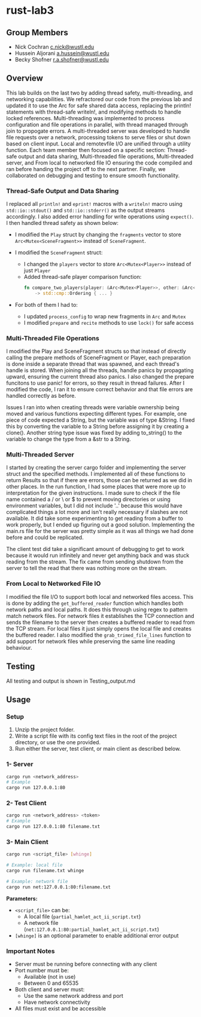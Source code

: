 # rust-lab3

## Group Members
- Nick Cochran c.nick@wustl.edu
- Hussein Aljorani a.hussein@wustl.edu
- Becky Shofner r.a.shofner@wustl.edu

## Overview
This lab builds on the last two by adding thread safety, multi-threading, and
networking capabilities. We refractored our code from the previous lab and
updated it to use the Arc<Mutex> for safe shared data access, replacing the println!
statements with thread-safe writeln!, and modifying methods to handle locked
references. Multi-threading was implemented to process configuration and file
operations in parallel, with thread managed through join to propogate errors.
A multi-threaded server was developed to handle file requests over a network, 
processing tokens to serve files or shut down based on client input. Local and 
remotevfile I/O are unified through a utility function. 
Each team member then focused on a specific section: Thread-safe output and data sharing, 
Multi-threaded file operations, Multi-threaded server, and From local to networked file 
IO ensuring the code compiled and ran before handing the project off to the next 
partner. Finally, we collaborated on debugging and testing to ensure smooth functionality.

### Thread-Safe Output and Data Sharing
I replaced all `println!` and `eprint!` macros with a `writeln!` macro using
`std::io::stdout()` and `std::io::stderr()` as the output streams 
accordingly. I also added error handling for write operations using 
`expect()`. I then handled thread safety as shown below:

- I modified the `Play` struct by changing the `fragments` vector to 
  store `Arc<Mutex<SceneFragment>>` instead of `SceneFragment`. 

- I modified the `SceneFragment` struct:
  - I changed the `players` vector to store `Arc<Mutex<Player>>` instead of 
    just `Player`
  - Added thread-safe player comparison function:
    ```rust
    fn compare_two_players(player: &Arc<Mutex<Player>>, other: &Arc<Mutex<Player>>) 
        -> std::cmp::Ordering { ... }
    ```

- For both of them I had to:
  - I updated `process_config` to wrap new fragments in `Arc` and `Mutex`
  - I modified `prepare` and `recite` methods to use `lock()` for safe access

### Multi-Threaded File Operations
I modified the Play and SceneFragment structs so that instead of directly 
calling the prepare methods of SceneFragment or Player, each preparation
is done inside a separate thread that was spawned, and each thread's handle
is stored. When joining all the threads, handle panics by propagating upward,
ensuring the current thread also panics. I also changed the prepare funcitons
to use panic! for errors, so they result in thread failures. After I modified
the code, I ran it to ensure correct behavior and that file errors are handled
correctly as before.

Issues I ran into when creating threads were variable ownership
being moved and various functions expecting different types. 
For example, one piece of code expected a String, but the variable was of
type &String. I fixed this by converting the variable to a 
String before assigning it by creating a clone(). Another string
type issue was fixed by adding to_string() to the variable to 
change the type from a &str to a String.

### Multi-Threaded Server

I started by creating the server cargo folder and implementing the server
struct and the specified methods.  I implemented all of these functions to
return Results so that if there are errors, those can be returned as we did
in other places.  In the run function, I had some places that were more up
to interpretation for the given instructions.  I made sure to check if the
file name contained a / or \ or $ to prevent moving directories or using
environment variables, but I did not include '..' because this would have
complicated things a lot more and isn't really necessary if slashes are 
not available.  It did take some experimenting to get reading from a buffer
to work properly, but I ended up figuring out a good solution.  Implementing
the main.rs file for the server was pretty simple as it was all things we had
done before and could be replicated.

The client test did take a significant amount of debugging to get to work
because it would run infinitely and never get anything back and was stuck
reading from the stream.  The fix came from sending shutdown from the server
to tell the read that there was nothing more on the stream. 

### From Local to Networked File IO
I modified the file I/O to support both local and networked files access. 
This is done by adding the `get_buffered_reader` function which handles both 
network paths and local paths. It does this through using regex to pattern 
match network files. For network files it establishes the TCP connection and 
sends the filename to the server then creates a buffered reader to read from 
the TCP stream. For local files it just simply opens the local file and 
creates the buffered reader. I also modified the `grab_trimed_file_lines` 
function to add support for network files while preserving the same line 
reading behaviour.

## Testing
All testing and output is shown in Testing_output.md

## Usage

### Setup
1. Unzip the project folder.
2. Write a script file with its config text files in the root of the project directory, or use the one provided.
3. Run either the server, test client, or main client as described below.

### 1- Server
```bash
cargo run <network_address>
# Example
cargo run 127.0.0.1:80
```

### 2- Test Client
```bash
cargo run <network_address> <token>
# Example
cargo run 127.0.0.1:80 filename.txt
```

### 3- Main Client
```bash
cargo run <script_file> [whinge]

# Example: local file
cargo run filename.txt whinge

# Example: network file
cargo run net:127.0.0.1:80:filename.txt
```

**Parameters:**
- `<script_file>` can be:
    - A local file (`partial_hamlet_act_ii_script.txt`)
    - A network file (`net:127.0.0.1:80:partial_hamlet_act_ii_script.txt`)
- `[whinge]` is an optional parameter to enable additional error output

### Important Notes
- Server must be running before connecting with any client
- Port number must be:
    - Available (not in use)
    - Between 0 and 65535
- Both client and server must:
    - Use the same network address and port
    - Have network connectivity
- All files must exist and be accessible
